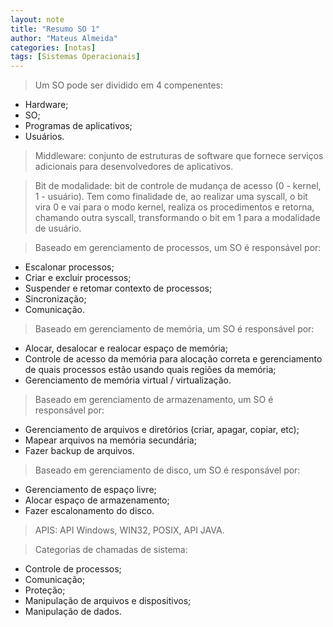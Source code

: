 ```yaml
---
layout: note
title: "Resumo SO 1"
author: "Mateus Almeida"
categories: [notas]
tags: [Sistemas Operacionais]
---
```


>Um SO pode ser dividido em 4 compenentes:

- Hardware;
- SO;
- Programas de aplicativos;
- Usuários.

>Middleware: conjunto de estruturas de software que fornece serviços adicionais para desenvolvedores de aplicativos.

>Bit de modalidade: bit de controle de mudança de acesso (0 - kernel, 1 - usuário). Tem como finalidade de, ao realizar uma syscall, o bit vira 0 e vai para o modo kernel, realiza os procedimentos e retorna, chamando outra syscall, transformando o bit em 1 para a modalidade de usuário.

>Baseado em gerenciamento de processos, um SO é responsável por:

- Escalonar processos;
- Criar e excluir processos;
- Suspender e retomar contexto de processos;
- Sincronização;
- Comunicação.

>Baseado em gerenciamento de memória, um SO é responsável por:

- Alocar, desalocar e realocar espaço de memória;
- Controle de acesso da memória para alocação correta e gerenciamento de quais processos estão usando quais regiões da memória;
- Gerenciamento de memória virtual / virtualização.

>Baseado em gerenciamento de armazenamento, um SO é responsável por:

- Gerenciamento de arquivos e diretórios (criar, apagar, copiar, etc);
- Mapear arquivos na memória secundária;
- Fazer backup de arquivos.

>Baseado em gerenciamento de disco, um SO é responsável por:

- Gerenciamento de espaço livre;
- Alocar espaço de armazenamento;
- Fazer escalonamento do disco.

>APIS: API Windows, WIN32, POSIX, API JAVA.

>Categorias de chamadas de sistema:

- Controle de processos;
- Comunicação;
- Proteção;
- Manipulação de arquivos e dispositivos;
- Manipulação de dados.



